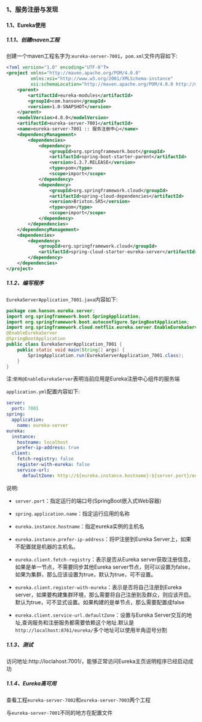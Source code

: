 ### 1、服务注册与发现

#### 1.1、Eureka使用

##### 1.1.1、创建maven工程

创建一个maven工程名字为:`eureka-server-7001`，`pom.xml`文件内容如下:

```xml
<?xml version="1.0" encoding="UTF-8"?>
<project xmlns="http://maven.apache.org/POM/4.0.0"
         xmlns:xsi="http://www.w3.org/2001/XMLSchema-instance"
         xsi:schemaLocation="http://maven.apache.org/POM/4.0.0 http://maven.apache.org/xsd/maven-4.0.0.xsd">
    <parent>
        <artifactId>eureka-modules</artifactId>
        <groupId>com.hanson</groupId>
        <version>1.0-SNAPSHOT</version>
    </parent>
    <modelVersion>4.0.0</modelVersion>
    <artifactId>eureka-server-7001</artifactId>
    <name>eureka-server-7001 :: 服务注册中心</name>
    <dependencyManagement>
        <dependencies>
            <dependency>
                <groupId>org.springframework.boot</groupId>
                <artifactId>spring-boot-starter-parent</artifactId>
                <version>1.3.7.RELEASE</version>
                <type>pom</type>
                <scope>import</scope>
            </dependency>
            <dependency>
                <groupId>org.springframework.cloud</groupId>
                <artifactId>spring-cloud-dependencies</artifactId>
                <version>Brixton.SR5</version>
                <type>pom</type>
                <scope>import</scope>
            </dependency>
        </dependencies>
    </dependencyManagement>
    <dependencies>
        <dependency>
            <groupId>org.springframework.cloud</groupId>
            <artifactId>spring-cloud-starter-eureka-server</artifactId>
        </dependency>
    </dependencies>
</project>
```

##### 1.1.2、编写程序

`EurekaServerApplication_7001.java`内容如下:

```java
package com.hanson.eureka.server;
import org.springframework.boot.SpringApplication;
import org.springframework.boot.autoconfigure.SpringBootApplication;
import org.springframework.cloud.netflix.eureka.server.EnableEurekaServer;
@EnableEurekaServer
@SpringBootApplication
public class EurekaServerApplication_7001 {
    public static void main(String[] args) {
        SpringApplication.run(EurekaServerApplication_7001.class);
    }
}
```

注:`使用@EnableEurekaServer`表明当前应用是Eureka注册中心组件的服务端

`application.yml`配置内容如下:

```yaml
server:
  port: 7001
spring:
  application:
    name: eureka-server
eureka:
  instance:
    hostname: localhost 
    prefer-ip-address: true
  client:
    fetch-registry: false
    register-with-eureka: false
    service-url:
      defaultZone: http://${eureka.instance.hostname}:${server.port}/eureka/
```

说明:

- `server.port`：指定运行的端口号(SpringBoot嵌入式Web容器)
- `spring.application.name`：指定运行应用的名称
- `eureka.instance.hostname`：指定eureka实例的主机名
- `eureka.instance.prefer-ip-address`：将IP注册到Eureka Server上，如果不配置就是机器的主机名。

- `eureka.client.fetch-registry`：表示是否从Eureka server获取注册信息，如果是单一节点，不需要同步其他Eureka server节点，则可以设置为false，如果为集群，那么应该设置为true，默认为true，可不设置。

- `eureka.client.register-with-eureka`：表示是否将自己注册到Eureka server，如果要构建集群环境，那么需要将自己注册到及群众，则应该开启。默认为true，可不显式设置。如果构建的是单节点，那么需要配置成false
- `eureka.client.service-url.defaultZone`：设置与Eureka Server交互的地址,查询服务和注册服务都需要依赖这个地址.默认是`http://localhost:8761/eureka/`多个地址可以使用半角逗号分割

##### 1.1.3、测试

访问地址:http://loclahost:7001/，能够正常访问Eureka主页说明程序已经启动成功

##### 1.1.4、Eureka高可用

查看工程`eureka-server-7002`和`eureka-server-7003`两个工程

与`eureka-server-7001`不同的地方在配置文件